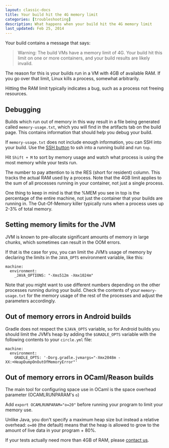 ```yaml
---
layout: classic-docs
title: Your build hit the 4G memory limit
categories: [troubleshooting]
description: What happens when your build hit the 4G memory limit
last_updated: Feb 25, 2014
---
```


Your build contains a message that says:

> Warning: The build VMs have a memory limit of 4G. Your build hit this
> limit on one or more containers, and your build results are likely
> invalid.

The reason for this is your builds run in a VM with 4GB of
available RAM. If you go over that limit, Linux kills a process,
somewhat arbitrarily.

Hitting the RAM limit typically indicates a bug, such as a process not
freeing resources.

## Debugging

Builds which run out of memory in this way result in a file being
generated called `memory-usage.txt`, which you will find in the artifacts
tab on the build page. This contains information that should help you
debug your build.

If `memory-usage.txt` does not include enough information, you can SSH
into your build. Use the [SSH button](/docs/1.0/ssh-build/)
to ssh into a running build and run `top`.

Hit `Shift + M` to sort by memory usage and watch what process is using
the most memory while your tests run.

The number to pay attention to is the RES (short for resident) column.
This tracks the actual RAM used by a process. Note that the 4GB limit
applies to the sum of all processes running in your container, not
just a single process.

One thing to keep in mind is that the %MEM you see in top is the
percentage of the entire machine, not just the container that your builds
are running in. The Out-Of-Memory killer typically runs when a process
uses up 2-3% of total memory.

## Setting memory limits for the JVM

JVM is known to pre-allocate significant amounts of memory in large
chunks, which sometimes can result in the OOM errors.

If that is the case for you, you can
limit the JVM’s usage of memory by declaring the limits in the
`JAVA_OPTS` environment variable, like this:

```
machine:
  environment:
    _JAVA_OPTIONS: "-Xms512m -Xmx1024m"
```

Note that you might want to use different numbers depending on the other
processes running during your build. Check the contents of your
`memory-usage.txt` for the memory usage of the rest of the processes and
adjust the parameters accordingly.

## Out of memory errors in Android builds

Gradle does not respect the `$JAVA_OPTS` variable,
so for Android builds you should limit the JVM’s heap by adding the
`$GRADLE_OPTS` variable with the following contents to your
`circle.yml` file:

```
machine:
  environment:
    GRADLE_OPTS: '-Dorg.gradle.jvmargs="-Xmx2048m -XX:+HeapDumpOnOutOfMemoryError"'
```
## Out of memory errors in OCaml/Reason builds

The main tool for configuring space use in OCaml is the space overhead parameter (OCAMLRUNPARAM's `o`)

Add `export OCAMLRUNPARAM="o=20"` before running your program to limit your memory use.

Unlike Java, you don't specify a maximum heap size but instead a relative overhead: `o=80` (the default) means that the heap is allowed to grow to the amount of live data in your program + 80%. 

If your tests actually need more than 4GB of RAM, please
[contact us](mailto:support@circleci.com).
